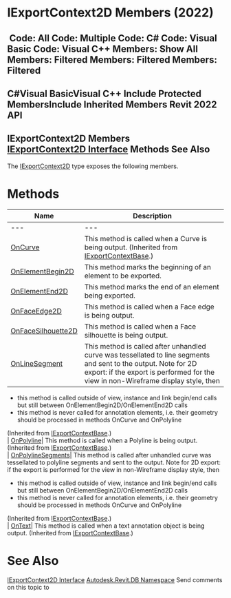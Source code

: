 # IExportContext2D Members (2022)

﻿
 Code: All Code: Multiple Code: C# Code: Visual Basic Code: Visual C++  Members: Show All Members: Filtered Members: Filtered Members: Filtered   
---  
C#Visual BasicVisual C++
Include Protected MembersInclude Inherited Members
Revit 2022 API  
---  
IExportContext2D Members  
[IExportContext2D Interface](a4578846-6ecf-e354-668d-96d8ef5d1a32.md "IExportContext2D Interface") Methods See Also  
---  
The [IExportContext2D](a4578846-6ecf-e354-668d-96d8ef5d1a32.md "IExportContext2D Interface") type exposes the following members.
# Methods
| Name | Description |
| --- | --- |
| --- | --- | --- |
| [OnCurve](6306ac1d-c259-5617-f71b-c13e54e5af0d.md "OnCurve Method") | This method is called when a Curve is being output.  (Inherited from [IExportContextBase](6691ecd5-a88a-1f58-7a71-a8f6233b6c51.md "IExportContextBase Interface").) |
| [OnElementBegin2D](e0c2beae-ebbd-f39d-2ce5-6700bd52b885.md "OnElementBegin2D Method") | This method marks the beginning of an element to be exported. |
| [OnElementEnd2D](2547072a-3cbf-dc85-aab9-9424f95119be.md "OnElementEnd2D Method") | This method marks the end of an element being exported. |
| [OnFaceEdge2D](c45260d6-c34c-3198-3ccf-d256348832bd.md "OnFaceEdge2D Method") | This method is called when a Face edge is being output. |
| [OnFaceSilhouette2D](ecad235e-baea-5217-4955-bf735034d57b.md "OnFaceSilhouette2D Method") | This method is called when a Face silhouette is being output. |
| [OnLineSegment](5fe0cee4-825b-9828-2c45-5e4c5019bc37.md "OnLineSegment Method") | This method is called after unhandled curve was tessellated to line segments and sent to the output. Note for 2D export: if the export is performed for the view in non-Wireframe display style, then |

  * this method is called outside of view, instance and link begin/end calls but still between OnElementBegin2D/OnElementEnd2D calls
  * this method is never called for annotation elements, i.e. their geometry should be processed in methods OnCurve and OnPolyline

(Inherited from [IExportContextBase](6691ecd5-a88a-1f58-7a71-a8f6233b6c51.md "IExportContextBase Interface").)  
| [OnPolyline](12a8d0af-f3e2-e5f3-aa19-797adebaff2b.md "OnPolyline Method")|  This method is called when a Polyline is being output.  (Inherited from [IExportContextBase](6691ecd5-a88a-1f58-7a71-a8f6233b6c51.md "IExportContextBase Interface").)  
| [OnPolylineSegments](c3891505-dd89-50d4-519e-5380af669325.md "OnPolylineSegments Method")|  This method is called after unhandled curve was tessellated to polyline segments and sent to the output. Note for 2D export: if the export is performed for the view in non-Wireframe display style, then 
  * this method is called outside of view, instance and link begin/end calls but still between OnElementBegin2D/OnElementEnd2D calls
  * this method is never called for annotation elements, i.e. their geometry should be processed in methods OnCurve and OnPolyline

(Inherited from [IExportContextBase](6691ecd5-a88a-1f58-7a71-a8f6233b6c51.md "IExportContextBase Interface").)  
| [OnText](008311bb-c88d-3c22-dc06-f34a59f8329c.md "OnText Method")|  This method is called when a text annotation object is being output.  (Inherited from [IExportContextBase](6691ecd5-a88a-1f58-7a71-a8f6233b6c51.md "IExportContextBase Interface").)  
# See Also
[IExportContext2D Interface](a4578846-6ecf-e354-668d-96d8ef5d1a32.md "IExportContext2D Interface")
[Autodesk.Revit.DB Namespace](87546ba7-461b-c646-cbb1-2cb8f5bff8b2.md "Autodesk.Revit.DB Namespace")
Send comments on this topic to 